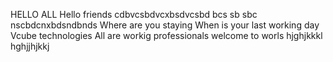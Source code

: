 HELLO ALL 
Hello friends 
cdbvcsbdvcxbsdvcsbd
bcs sb sbc nscbdcnxbdsndbnds
Where are you staying 
When is your last working day 
Vcube technologies
All are workig professionals
welcome to worls 
hjghjkkkl
hghjjhjkkj
